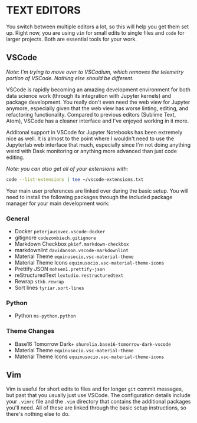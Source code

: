 
# TEXT EDITORS

You switch between multiple editors a lot, so this will help you get
them set up. Right now, you are using `vim` for small edits to single
files and `code` for larger projects. Both are essential tools for your
work.

## VSCode

*Note: I'm trying to move over to VSCodium, which removes the telemetry*
*portion of VSCode. Nothing else should be different.*

VSCode is rapidly becoming an amazing development environment for both
data science work (through its integration with Jupyter kernels) and
package development. You really don't even need the web view for Jupyter
anymore, especially given that the web view has worse linting, editing,
and refactoring functionality. Compared to previous editors (Sublime
Text, Atom), VSCode has a cleaner interface and I've enjoyed working in
it more.

Additonal support in VSCode for Jupyter Notebooks has been extremely
nice as well. It is almost to the point where I wouldn't need to use the
Jupyterlab web interface that much, especially since I'm not doing
anything weird with Dask monitoring or anything more advanced than just
code editing.

*Note: you can also get all of your extensions with:*
```zsh
code --list-extensions | tee ~/vscode-extensions.txt
```

Your main user preferences are linked over during the basic setup. You
will need to install the following packages through the included package
manager for your main development work:

### General

- Docker `peterjausovec.vscode-docker`
- gitignore `codezombiech.gitignore`
- Markdown Checkbox `pkief.markdown-checkbox`
- markdownlint `davidanson.vscode-markdownlint`
- Material Theme `equinusocio,vsc-material-theme`
- Material Theme Icons `equinusocio.vsc-material-theme-icons`
- Prettify JSON `mohsen1.prettify-json`
- reStructuredText `lextudio.restructuredtext`
- Rewrap `stkb.rewrap`
- Sort lines `tyriar.sort-lines`

### Python

- Python `ms-python.python`

### Theme Changes

- Base16 Tomorrow Dark+ `shurelia.base16-tomorrow-dark-vscode`
- Material Theme `equinusocio.vsc-material-theme`
- Material Theme Icons `equinusocio.vsc-material-theme-icons`

## Vim

Vim is useful for short edits to files and for longer `git` commit
messages, but past that you usually just use VSCode. The configuration
details include your `.vimrc` file and the `.vim` directory that
contains the additional packages you'll need. All of these are linked
through the basic setup instructions, so there's nothing else to do.
